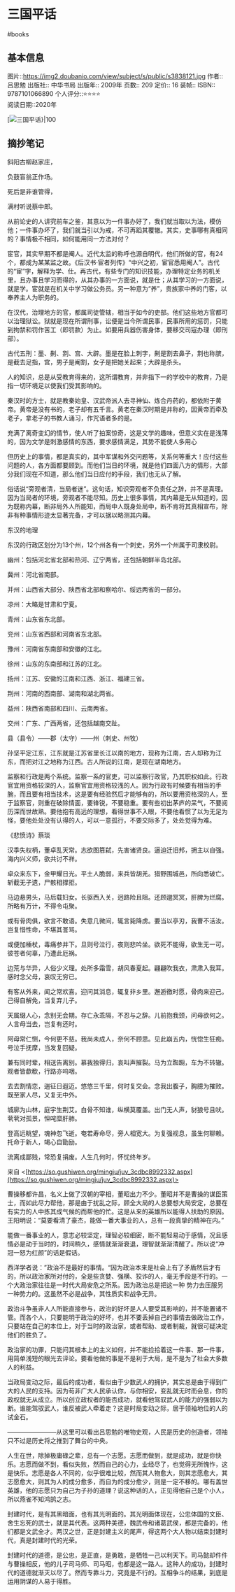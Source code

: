 ---
---

# 三国平话
#books 
## 基本信息

图片::https://img2.doubanio.com/view/subject/s/public/s3838121.jpg
作者:: 吕思勉
出版社:: 中华书局
出版年:: 2009年
页数:: 209
定价:: 16
装帧:: 
ISBN:: 9787101066890
个人评分::⭐⭐⭐⭐  
阅读日期::2020年

 [![三国平话}|100](https://img2.doubanio.com/view/subject/s/public/s3838121.jpg)

## 摘抄笔记

斜阳古柳赵家庄，

负鼓盲翁正作场。

死后是非谁管得，

满村听说蔡中郎。

从前论史的人讲究前车之鉴，其意以为一件事办好了，我们就当取以为法，模仿他；一件事办坏了，我们就当引以为戒，不可再蹈其覆辙。其实，史事哪有真相同的？事情极不相同，如何能用同一方法对付？

宦官，其实早期不都是阉人。近代太监的称呼也源自明代，他们所做的官，有24个，都成为某某监之故。《后汉书·宦者列传》“中兴之初，宦官悉用阉人”。古代的“宦”字，解释为学、仕。再古代，有些专门的知识技能，办理特定业务的机关里，且办事且学习而得的，从其办事的一方面说，就是仕；从其学习的一方面说，就是学。宦就是在机关中学习做公务员。另一种意为“养”，贵族家中养的门客，以奉养主人为职务的。

在汉代，治理地方的官，都属司徒管辖，相当于如今的吏部。他们这些地方官都可以治理狱讼。狱就是现在所谓刑事，讼便是当今所谓民事，民事所用的惩罚，只能到拘禁和罚作苦工（即罚款）为止。如要用兵器伤害身体，要移交司寇办理（即刑部）。

古代五刑：墨、劓、剕、宫、大辟。墨是在脸上刺字，劓是割去鼻子，剕也称膑，是截去足指，宫，男子是阉割，女子是把她关起来；大辟是杀头。

人的知识，总是从受教育得来的，这所谓教育，并非指下一的学校中的教育，乃是指一切环境足以使我们受其影响的。

秦汉时的方士，就是教秦始皇、汉武帝派人去寻神仙、炼合丹药的，都依附于黄帝。黄帝是没有书的，老子却有五千言。黄老在秦汉时期是并称的，因黄帝而牵及老子，拿老子的书教人诵习，作咒语者多的是。

充满了离奇变幻的情节，使人听了拍案惊奇，这是文学的趣味，但意义实在是浅薄的，因为文学是刺激感情的东西，要求感情满足，其势不能使人多用心

但历史上的事情，都是真实的，其中军谋和外交问题等，关系何等重大！应付这些问题的人，各方面都要顾到。而他们当日的环境，就是他们四面八方的情形，大部分我们现在不知道，那么他们当日应付的手段，我们也无从了解。

俗话说“旁观者清，当局者迷”。这句话，知识旁观者不负责任之辞，并不是真理。因为当局者的环境，旁观者不能尽知。历史上很多事情，其内幕是无从知道的，因为既称内幕，断非局外人所能知，而局中人既身处局中，断不肯将其真相宣布，除非有种事情形迹太显著完备，才可以据以略测其内幕。

东汉的地理

东汉的行政区划分为13个州，12个州各有一个刺史，另外一个州属于司隶校尉。

幽州：包括河北省北部和热河、辽宁两省，还包括朝鲜半岛北部。

冀州：河北省南部。

并州：山西省大部分、陕西省北部和察哈尔、绥远两省的一部分。

凉州：大略是甘肃和宁夏。

青州：山东省东北部。

兖州：山东省西部和河南省东北部。

豫州：河南省东南部和安徽的江北。

徐州：山东的东南部和江苏的江北。

扬州：江苏、安徽的江南和江西、浙江、福建三省。

荆州：河南的西南部、湖南和湖北两省。

益州：陕西省南部和四川、云南两省。

交州：广东、广西两省，还包括越南交趾。

县（县令）——郡（太守）——州（刺史、州牧）

孙坚平定江东，江东就是江苏省里长江以南的地方，现称为江南，古人却称为江东，而把对江之地称为江西。古人所说的江南，是现在湖南地方。

监察和行政是两个系统。监察一系的官吏，可以监察行政官，乃其职权如此。行政官宜用资格较深的人，监察官宜用资格较浅的人。因为行政有时候要有相当的手腕，而且要有相当技术，这是要有经验然后才能够有的，所以要用资格深的人，至于监察官，则重在破除情面，要锋锐，不要稳重。要有些初出茅庐的呆气，不要阅历深而世故熟。要他抱有高远的理想，看得世事不入眼，不要他看惯了以为无足为怪，要他处处没有认得的人，可以一意孤行，不要交际多了，处处觉得为难。

《悲愤诗》蔡琰

汉季失权柄，董卓乱天常。志欲图篡弑，先害诸贤良。逼迫迁旧邦，拥主以自强。海内兴义师，欲共讨不祥。

卓众来东下，金甲耀日光。平土人脆弱，来兵皆胡羌。猎野围城邑，所向悉破亡。斩截无孑遗，尸骸相撑拒。

马边悬男头，马后载妇女。长驱西入关，迥路险且阻。还顾邈冥冥，肝脾为烂腐。所略有万计，不得令屯聚。

或有骨肉俱，欲言不敢语。失意几微间，辄言毙降虏。要当以亭刃，我曹不活汝。岂复惜性命，不堪其詈骂。

或便加棰杖，毒痛参并下。旦则号泣行，夜则悲吟坐。欲死不能得，欲生无一可。彼苍者何辜，乃遭此厄祸。

边荒与华异，人俗少义理。处所多霜雪，胡风春夏起。翩翩吹我衣，肃肃入我耳。感时念父母，哀叹无穷已。

有客从外来，闻之常欢喜。迎问其消息，辄复非乡里。邂逅徼时愿，骨肉来迎己。己得自解免，当复弃儿子。

天属缀人心，念别无会期。存亡永乖隔，不忍与之辞。儿前抱我颈，问母欲何之。人言母当去，岂复有还时。

阿母常仁恻，今何更不慈。我尚未成人，奈何不顾思。见此崩五内，恍惚生狂痴。号泣手抚摩，当发复回疑。

兼有同时辈，相送告离别。慕我独得归，哀叫声摧裂。马为立踟蹰，车为不转辙。观者皆歔欷，行路亦呜咽。

去去割情恋，遄征日遐迈。悠悠三千里，何时复交会。念我出腹子，胸臆为摧败。既至家人尽，又复无中外。

城廓为山林，庭宇生荆艾。白骨不知谁，纵横莫覆盖。出门无人声，豺狼号且吠。茕茕对孤景，怛咤糜肝肺。

登高远眺望，魂神忽飞逝。奄若寿命尽，旁人相宽大。为复强视息，虽生何聊赖。托命于新人，竭心自勖励。

流离成鄙贱，常恐复捐废。人生几何时，怀忧终年岁。

来自 <[https://so.gushiwen.org/mingju/juv_3cdbc8992332.aspx](https://so.gushiwen.org/mingju/juv_3cdbc8992332.aspx)>

曹操移都许昌，名义上做了汉朝的宰相，董昭出力不少。董昭并不是曹操的谋臣策士，而如此尽力帮他，那是由于扰乱之际，顾全大局的人总要想大局安定，总要在有实力的人中拣其成气候的而帮他的忙。这是从来的英雄所以能得人扶助的原因。王阳明说：“莫要看清了豪杰，能做一番大事业的人，总有一段真挚的精神在内。”

能做一番事业的人，意志必较坚定，理智必较细密，断不能轻易动于感情，况且感情必是动于当时的，时间稍久，感情就渐渐衰退，理智就渐渐清醒了。所以说“冲冠一怒为红颜”的话是假话。

西洋学者说：”政治不是最好的事情。“因为政治本来是社会上有了矛盾然后才有的，所以政治家所对付的，全是些贪婪、强横、狡诈的人，毫无手段是不行的。一个大政治家往往是一时代大局安危之所系。因为政治总是把这一种 势力去压服另一种势力的。这虽然不必是战争，其性质实和战争无异。

政治斗争虽非人人所能直接参与，政治的好坏是人人要受其影响的，并不能置诸不管。而各个人，只要能明于政治的好坏，也并不要丢掉自己的事情去做政治工作，只要站在自己的本位上，对于当时的政治家，或者帮助、或者制裁，就很可疑决定他们的胜负了。

政治家的功罪，只能问其根本上的主义如何，并不能捡拾着这一件事、那一件事，用简单浅短的眼光去评论。要看他做的事是不是利于大局，是不是为了社会大多数人的利益。

当政局变动之际，最后的成功者，看似由于少数武人的拥护，其实总是由于得到广大的人民的支持。因为苟非广大人民承认你，与你相安，变乱就无时而会息，你的政权就无从成立。所以创立政权者的能否成功，就看他驾驭武人的能力的强弱以为断。谁能驾驭武人，谁反被武人牵着走？这是时局变动之际，居于领袖地位的人的试金石。

————————从这里可以看出吕思勉的唯物史观，人民是历史的创造者，领袖只不过是历史将之推到了舞台的中央。

人生在世，除掉极庸碌之辈，总有一个志愿。志愿而做到，就是成功，就是你快乐。志愿而做不到，看似失败，然而自己的心力，业经尽了，也觉得无所愧怍，这是快乐。志愿是各人不同的，似乎很难比较，然而其人物愈大，则其志愿愈大，其志愿愈大，则其为人的成分愈多，而自为的成分愈少，则是一定不移的。哪有盖世英雄，他的志愿只为自己为子孙的道理？说这种话的人，正见得他自己是个小人，所以燕雀不知鸿鹄之志。

封建时代，是有其黑暗面，也有其光明面的。其光明面体现在，公忠体国的文臣、舍生忘死的武士，就是其代表。这两种美德，魏武帝和诸葛武侯，都是完备的，他们都是文武全才。两汉之世，正是封建主义的尾声，得这两个大人物以结束封建时代，真是封建时代的光荣。

封建时代的道德，是公忠，是正直，是勇敢，是牺牲一己以利天下。司马懿却件件与曹操相反，他的儿子司马师、司马昭，也都是这一路人。这种人的成功，封建时代的道德就渐灭以尽了。然而专靠斗力，究竟是不行的。互相争斗的结果，到底是运用阴谋的人易于得胜。